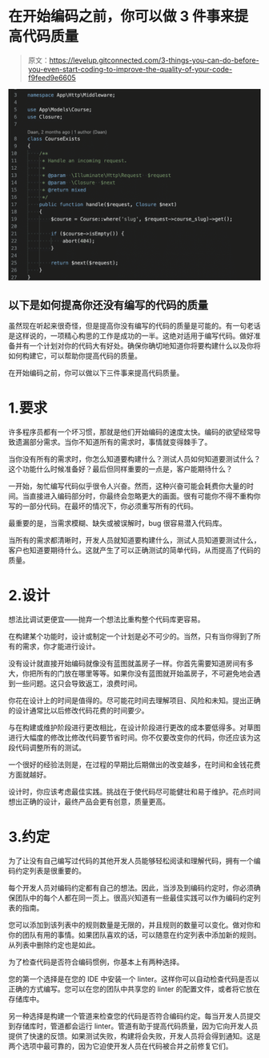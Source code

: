 # 在开始编码之前，你可以做 3 件事来提高代码质量

> 原文：<https://levelup.gitconnected.com/3-things-you-can-do-before-you-even-start-coding-to-improve-the-quality-of-your-code-f9feed9e6605>

![](img/8be6934fc376a4b3f4f51b519f9d70d8.png)

## 以下是如何提高你还没有编写的代码的质量

虽然现在听起来很奇怪，但是提高你没有编写的代码的质量是可能的。有一句老话是这样说的，一项精心构思的工作是成功的一半。这绝对适用于编写代码。做好准备并有一个计划对你的代码大有好处。确保你确切地知道你将要构建什么以及你将如何构建它，可以帮助你提高代码的质量。

在开始编码之前，你可以做以下三件事来提高代码质量。

# 1.要求

许多程序员都有一个坏习惯，那就是他们开始编码的速度太快。编码的欲望经常导致遗漏部分需求。当你不知道所有的需求时，事情就变得棘手了。

当你没有所有的需求时，你怎么知道要构建什么？测试人员如何知道要测试什么？这个功能什么时候准备好？最后但同样重要的一点是，客户能期待什么？

一开始，匆忙编写代码似乎很令人兴奋。然而，这种兴奋可能会耗费你大量的时间。当直接进入编码部分时，你最终会忽略更大的画面。很有可能你不得不重构你写的一部分代码。在最坏的情况下，你必须重写所有的代码。

最重要的是，当需求模糊、缺失或被误解时，bug 很容易潜入代码库。

当所有的需求都清晰时，开发人员就知道要构建什么，测试人员知道要测试什么，客户也知道要期待什么。这就产生了可以正确测试的简单代码，从而提高了代码的质量。

# 2.设计

想法比调试更便宜——抛弃一个想法比重构整个代码库更容易。

在构建某个功能时，设计或制定一个计划是必不可少的。当然，只有当你得到了所有的需求，你才能进行设计。

没有设计就直接开始编码就像没有蓝图就盖房子一样。你首先需要知道房间有多大，你把所有的门放在哪里等等。如果你没有蓝图就开始盖房子，不可避免地会遇到一些问题。这只会导致返工，浪费时间。

你花在设计上的时间是值得的。尽可能花时间去理解项目、风险和未知。提出正确的设计通常比以后修改代码花费的时间要少。

与在构建或维护阶段进行更改相比，在设计阶段进行更改的成本要低得多。对草图进行大幅度的修改比修改代码要节省时间。你不仅要改变你的代码，你还应该为这段代码调整所有的测试。

一个很好的经验法则是，在过程的早期比后期做出的改变越多，在时间和金钱花费方面就越好。

设计时，你应该考虑最佳实践。挑战在于使代码尽可能健壮和易于维护。花点时间想出正确的设计，最终产品会更有创意，质量更高。

# 3.约定

为了让没有自己编写过代码的其他开发人员能够轻松阅读和理解代码，拥有一个编码约定列表是很重要的。

每个开发人员对编码约定都有自己的想法。因此，当涉及到编码约定时，你必须确保团队中的每个人都在同一页上。很高兴知道有一些最佳实践可以作为编码约定列表的指南。

您可以添加到该列表中的规则数量是无限的，并且规则的数量可以变化。做对你和你的团队有用的事情。如果团队喜欢的话，可以随意在约定列表中添加新的规则。从列表中删除约定也是如此。

为了检查代码是否符合编码惯例，你基本上有两种选择。

您的第一个选择是在您的 IDE 中安装一个 linter。这样你可以自动检查代码是否以正确的方式编写。您可以在您的团队中共享您的 linter 的配置文件，或者将它放在存储库中。

另一种选择是构建一个管道来检查您的代码是否符合编码约定。每当开发人员提交到存储库时，管道都会运行 linter。管道有助于提高代码质量，因为它向开发人员提供了快速的反馈。如果测试失败，构建将会失败，开发人员将会得到通知。这是两个选项中最可靠的，因为它迫使开发人员在代码被合并之前修复它们。